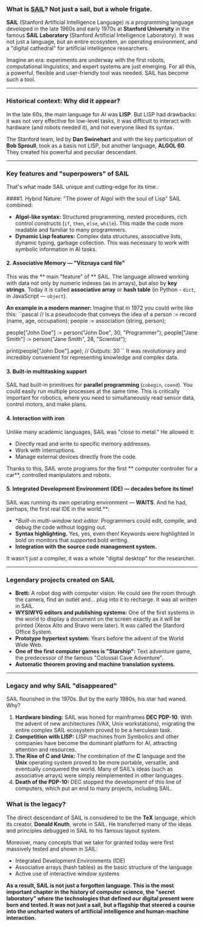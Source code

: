 ### What is [SAIL](https://en.wikipedia.org/wiki/SAIL_(programming_language))? Not just a sail, but a whole frigate.

**SAIL** (Stanford Artificial Intelligence Language) is a programming language developed in the late 1960s and early 1970s at **Stanford University** in the famous **SAIL Laboratory** (Stanford Artificial Intelligence Laboratory). It was not just a language, but an entire ecosystem, an operating environment, and a "digital cathedral" for artificial intelligence researchers.

Imagine an era: experiments are underway with the first robots, computational linguistics, and expert systems are just emerging. For all this, a powerful, flexible and user-friendly tool was needed. SAIL has become such a tool.

---

### Historical context: Why did it appear?

In the late 60s, the main language for AI was **LISP**. But LISP had drawbacks: it was not very effective for low-level tasks, it was difficult to interact with hardware (and robots needed it), and not everyone liked its syntax.

The Stanford team, led by **Dan Swinehart** and with the key participation of **Bob Sproull**, took as a basis not LISP, but another language, **ALGOL 60**. They created his powerful and peculiar descendant.

---

### Key features and "superpowers" of SAIL

That's what made SAIL unique and cutting-edge for its time.:

####1. Hybrid Nature: "The power of Algol with the soul of Lisp"
SAIL combined:
* **Algol-like syntax:** Structured programming, nested procedures, rich control constructs (`if`, `then`, `else`, `while`). This made the code more readable and familiar to many programmers.
* **Dynamic Lisp features:** Complex data structures, associative lists, dynamic typing, garbage collection. This was necessary to work with symbolic information in AI tasks.

#### 2. Associative Memory — "Vitznaya card file"
This was the ** main "feature" of ** SAIL. The language allowed working with data not only by numeric indexes (as in arrays), but also by **key strings**. Today it is called **associative array** or **hash table** (in Python - `dict`, in JavaScript — `object`).

**An example in a modern manner:**
Imagine that in 1972 you could write like this:
``pascal
// Is a pseudocode that conveys the idea
of a person := record (name, age, occupation);
people := association (string, person);

people["John Doe"] := person("John Doe", 30, "Programmer");
people["Jane Smith"] := person("Jane Smith", 28, "Scientist");

print(people["John Doe"].age); // Outputs: 30
``
It was revolutionary and incredibly convenient for representing knowledge and complex data.

#### 3. Built-in multitasking support
SAIL had built-in primitives for **parallel programming** (`cobegin`, `coend`). You could easily run multiple processes at the same time. This is critically important for robotics, where you need to simultaneously read sensor data, control motors, and make plans.

#### 4. Interaction with iron
Unlike many academic languages, SAIL was "close to metal." He allowed it:
* Directly read and write to specific memory addresses.
* Work with interruptions.
* Manage external devices directly from the code.

Thanks to this, SAIL wrote programs for the first ** computer controller for a car**, controlled manipulators and robots.

#### 5. Integrated Development Environment (IDE) — decades before its time!
SAIL was running its own operating environment — **WAITS**. And he had, perhaps, the first real IDE in the world.**:
* **Built-in multi-window text editor.* Programmers could edit, compile, and debug the code without logging out.
*   **Syntax highlighting.** Yes, yes, even then! Keywords were highlighted in bold on monitors that supported bold writing.
* **Integration with the source code management system.**

It wasn't just a compiler, it was a whole "digital desktop" for the researcher.

---

### Legendary projects created on SAIL

*   **Brett:** A robot dog with computer vision. He could see the room through the camera, find an outlet and... plug into it to recharge. It was all written in SAIL.
* **WYSIWYG editors and publishing systems:** One of the first systems in the world to display a document on the screen exactly as it will be printed (Xerox Alto and Bravo were later). It was called the Stanford Office System.
* **Prototype hypertext system:** Years before the advent of the World Wide Web.
* **One of the first computer games is "Starship":** Text adventure game, the predecessor of the famous "Colossal Cave Adventure".
* **Automatic theorem proving and machine translation systems.**

---

### Legacy and why SAIL "disappeared"

SAIL flourished in the 1970s. But by the early 1980s, his star had waned. Why?

1. **Hardware binding:** SAIL was honed for mainframes **DEC PDP-10**. With the advent of new architectures (VAX, Unix workstations), migrating the entire complex SAIL ecosystem proved to be a herculean task.
2. **Competition with LISP:** LISP machines from Symbolics and other companies have become the dominant platform for AI, attracting attention and resources.
3. **The Rise of C and Unix:** The combination of the **C** language and the **Unix** operating system proved to be more portable, versatile, and eventually conquered the world. Many of SAIL's ideas (such as associative arrays) were simply reimplemented in other languages.
4. **Death of the PDP-10:** DEC stopped the development of this line of computers, which put an end to many projects, including SAIL.

### What is the legacy?

The direct descendant of SAIL is considered to be the **TeX** language, which its creator, **Donald Knuth**, wrote in SAIL. He transferred many of the ideas and principles debugged in SAIL to his famous layout system.

Moreover, many concepts that we take for granted today were first massively tested and shown in SAIL:
* Integrated Development Environments (IDE)
* Associative arrays (hash tables) as the basic structure of the language
* Active use of interactive window systems

**As a result, SAIL is not just a forgotten language. This is the most important chapter in the history of computer science, the "secret laboratory" where the technologies that defined our digital present were born and tested. It was not just a sail, but a flagship that steered a course into the uncharted waters of artificial intelligence and human-machine interaction.**